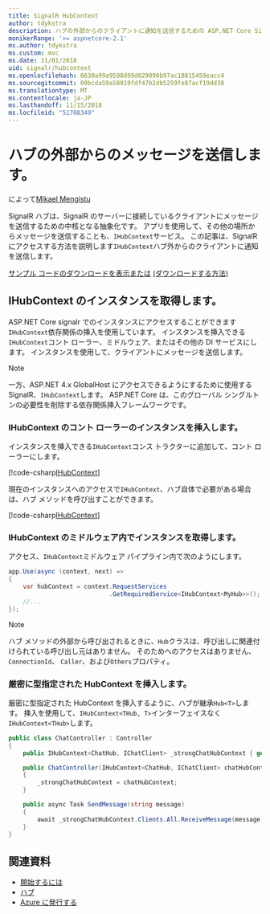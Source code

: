 ```yaml
---
title: SignalR HubContext
author: tdykstra
description: ハブの外部からのクライアントに通知を送信するための ASP.NET Core SignalR HubContext サービスを使用する方法について説明します。
monikerRange: '>= aspnetcore-2.1'
ms.author: tdykstra
ms.custom: mvc
ms.date: 11/01/2018
uid: signalr/hubcontext
ms.openlocfilehash: 6630a99a9598d99d029090b97ac18815459eacc4
ms.sourcegitcommit: 09bcda59a58019fdf47b2db5259fe87acf19dd38
ms.translationtype: MT
ms.contentlocale: ja-JP
ms.lasthandoff: 11/15/2018
ms.locfileid: "51708349"
---
```

# <a name="send-messages-from-outside-a-hub"></a>ハブの外部からのメッセージを送信します。

によって[Mikael Mengistu](https://twitter.com/MikaelM_12)

SignalR ハブは、SignalR のサーバーに接続しているクライアントにメッセージを送信するための中核となる抽象化です。 アプリを使用して、その他の場所からメッセージを送信することも、`IHubContext`サービス。 この記事は、SignalR にアクセスする方法を説明します`IHubContext`ハブ外からのクライアントに通知を送信します。

[サンプル コードのダウンロードを表示または](https://github.com/aspnet/Docs/tree/master/aspnetcore/signalr/hubcontext/sample/) [(ダウンロードする方法)](xref:index#how-to-download-a-sample)

## <a name="get-an-instance-of-ihubcontext"></a>IHubContext のインスタンスを取得します。

ASP.NET Core signalr でのインスタンスにアクセスすることができます`IHubContext`依存関係の挿入を使用しています。 インスタンスを挿入できる`IHubContext`コント ローラー、ミドルウェア、またはその他の DI サービスにします。 インスタンスを使用して、クライアントにメッセージを送信します。

> [!NOTE]
> 一方、ASP.NET 4.x GlobalHost にアクセスできるようにするために使用する SignalR、`IHubContext`します。 ASP.NET Core は、このグローバル シングルトンの必要性を削除する依存関係挿入フレームワークです。

### <a name="inject-an-instance-of-ihubcontext-in-a-controller"></a>IHubContext のコント ローラーのインスタンスを挿入します。

インスタンスを挿入できる`IHubContext`コンス トラクターに追加して、コント ローラーにします。

[!code-csharp[IHubContext](hubcontext/sample/Controllers/HomeController.cs?range=12-19,57)]

現在のインスタンスへのアクセスで`IHubContext`、ハブ自体で必要がある場合は、ハブ メソッドを呼び出すことができます。

[!code-csharp[IHubContext](hubcontext/sample/Controllers/HomeController.cs?range=21-25)]

### <a name="get-an-instance-of-ihubcontext-in-middleware"></a>IHubContext のミドルウェア内でインスタンスを取得します。

アクセス、`IHubContext`ミドルウェア パイプライン内で次のようにします。

```csharp
app.Use(async (context, next) =>
{
    var hubContext = context.RequestServices
                            .GetRequiredService<IHubContext<MyHub>>();
    //...
});
```

> [!NOTE]
> ハブ メソッドの外部から呼び出されるときに、`Hub`クラスは、呼び出しに関連付けられている呼び出し元はありません。 そのためへのアクセスはありません、 `ConnectionId`、 `Caller`、および`Others`プロパティ。

### <a name="inject-a-strongly-typed-hubcontext"></a>厳密に型指定された HubContext を挿入します。

厳密に型指定された HubContext を挿入するように、ハブが継承`Hub<T>`します。 挿入を使用して、`IHubContext<THub, T>`インターフェイスなく`IHubContext<THub>`します。

```csharp
public class ChatController : Controller
{
    public IHubContext<ChatHub, IChatClient> _strongChatHubContext { get; }

    public ChatController(IHubContext<ChatHub, IChatClient> chatHubContext)
    {
        _strongChatHubContext = chatHubContext;
    }

    public async Task SendMessage(string message)
    {
        await _strongChatHubContext.Clients.All.ReceiveMessage(message);
    }
}
```

## <a name="related-resources"></a>関連資料

* [開始するには](xref:tutorials/signalr)
* [ハブ](xref:signalr/hubs)
* [Azure に発行する](xref:signalr/publish-to-azure-web-app)
